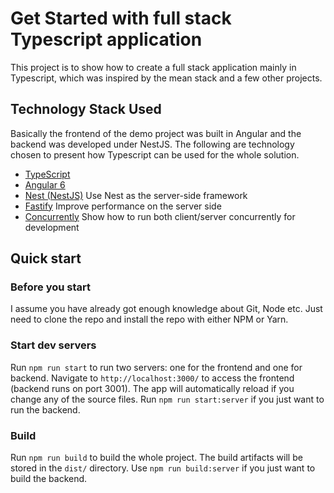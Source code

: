 # Get Started with full stack Typescript application 

This project is to show how to create a full stack application mainly in Typescript, which was inspired by the mean stack and a few other projects.

## Technology Stack Used

Basically the frontend of the demo project was built in Angular and the backend was developed under NestJS. The following are technology chosen to present how Typescript can be used for the whole solution.

- [TypeScript](typescriptlang.org)
- [Angular 6](angular.io)
- [Nest (NestJS)](nestjs.com) Use Nest as the server-side framework
- [Fastify](https://github.com/fastify/fastify) Improve performance on the server side
- [Concurrently](https://www.npmjs.com/package/concurrently) Show how to run both client/server concurrently for development

## Quick start

### Before you start

I assume you have already got enough knowledge about Git, Node etc.  Just need to clone the repo and install the repo with either NPM or Yarn.

### Start dev servers

Run `npm run start` to run two servers: one for the frontend and one for backend. Navigate to `http://localhost:3000/` to access the frontend (backend runs on port 3001). The app will automatically reload if you change any of the source files. Run `npm run start:server` if you just want to run the backend.

### Build

Run `npm run build` to build the whole project. The build artifacts will be stored in the `dist/` directory. Use `npm run build:server` if you just want to build the backend.